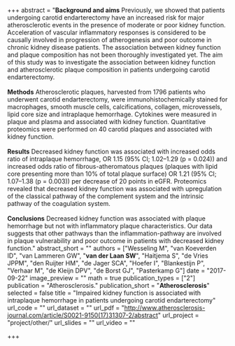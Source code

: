 +++
abstract = "**Background and aims** Previously, we showed that patients undergoing carotid endarterectomy have an increased risk for major atherosclerotic events in the presence of moderate or poor kidney function. Acceleration of vascular inflammatory responses is considered to be causally involved in progression of atherogenesis and poor outcome in chronic kidney disease patients. The association between kidney function and plaque composition has not been thoroughly investigated yet. The aim of this study was to investigate the association between kidney function and atherosclerotic plaque composition in patients undergoing carotid endarterectomy.</br></br>**Methods** Atherosclerotic plaques, harvested from 1796 patients who underwent carotid endarterectomy, were immunohistochemically stained for macrophages, smooth muscle cells, calcifications, collagen, microvessels, lipid core size and intraplaque hemorrhage. Cytokines were measured in plaque and plasma and associated with kidney function. Quantitative proteomics were performed on 40 carotid plaques and associated with kidney function.</br></br>**Results** Decreased kidney function was associated with increased odds ratio of intraplaque hemorrhage, OR 1.15 (95% CI; 1.02–1.29 (p = 0.024)) and increased odds ratio of fibrous-atheromatous plaques (plaques with lipid core presenting more than 10% of total plaque surface) OR 1.21 (95% CI; 1.07–1.38 (p = 0.003)) per decrease of 20 points in eGFR. Proteomics revealed that decreased kidney function was associated with upregulation of the classical pathway of the complement system and the intrinsic pathway of the coagulation system.</br></br>**Conclusions** Decreased kidney function was associated with plaque hemorrhage but not with inflammatory plaque characteristics. Our data suggests that other pathways than the inflammation-pathway are involved in plaque vulnerability and poor outcome in patients with decreased kidney function."
abstract_short = ""
authors = ["Wesseling M", "van Koeverden ID", "van Lammeren GW", "**van der Laan SW**", "Haitjema S", "de Vries JPPM", "den Ruijter HM", "de Jager SCA", "Hoefer I", "Blankestijn P", "Verhaar M", "de Kleijn DPV", "de Borst GJ", "Pasterkamp G"]
date = "2017-09-22"
image_preview = ""
math = true
publication_types = ["2"]
publication = "Atherosclerosis."
publication_short = "**Atherosclerosis**"
selected = false
title = "Impaired kidney function is associated with intraplaque hemorrhage in patients undergoing carotid endarterectomy"
url_code = ""
url_dataset = ""
url_pdf = "http://www.atherosclerosis-journal.com/article/S0021-9150(17)31307-2/abstract"
url_project = "project/other/"
url_slides = ""
url_video = ""

+++


